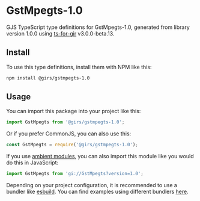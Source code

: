 
# GstMpegts-1.0

GJS TypeScript type definitions for GstMpegts-1.0, generated from library version 1.0.0 using [ts-for-gir](https://github.com/gjsify/ts-for-gjs) v3.0.0-beta.13.

## Install

To use this type definitions, install them with NPM like this:
```bash
npm install @girs/gstmpegts-1.0
```

## Usage

You can import this package into your project like this:
```ts
import GstMpegts from '@girs/gstmpegts-1.0';
```

Or if you prefer CommonJS, you can also use this:
```ts
const GstMpegts = require('@girs/gstmpegts-1.0');
```

If you use [ambient modules](https://github.com/gjsify/ts-for-gir/tree/main/packages/cli#ambient-modules), you can also import this module like you would do this in JavaScript:

```ts
import GstMpegts from 'gi://GstMpegts?version=1.0';
```

Depending on your project configuration, it is recommended to use a bundler like [esbuild](https://esbuild.github.io/). You can find examples using different bundlers [here](https://github.com/gjsify/ts-for-gir/tree/main/examples).